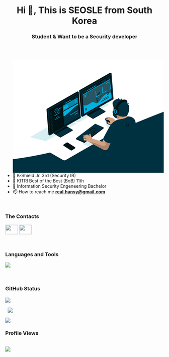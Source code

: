 <h1 align="center">Hi 👋, This is SEOSLE from South Korea</h1>
<h3 align="center">Student & Want to be a Security developer</h3>

<br>

<br>

<p><img align="right" src="/codding.gif" /></p>


- :school: K-Shield Jr. 3rd (Security IR)
- :school: KITRI Best of the Best (BoB) 11th 
- :school: Information Security Engeneering Bachelor
- 📫 How to reach me **real.hansy@gmail.com**


<br>

<h3 align="left">The Contacts</h3>
<p align="left">
  <a href="https://fb.com/real.hansy/" target="blank"><img align="center"
      src="https://raw.githubusercontent.com/rahuldkjain/github-profile-readme-generator/master/src/images/icons/Social/facebook.svg" height="30" width="40" /></a>
  <a href="https://instagram.com/real.hansy" target="blank"><img align="center"
      src="https://raw.githubusercontent.com/rahuldkjain/github-profile-readme-generator/master/src/images/icons/Social/instagram.svg" height="30" width="40" /></a>
</p>

<br>


<h3 align="left">Languages and Tools</h3>
<p align="left">
  <img src="https://img.shields.io/badge/c++-00599C?style=for-the-badge&logo=cplusplus&logoColor=white">
</p>

<br>

<h3>GitHub Status</h3>
<p>
  <img align="center"
        src="https://github-readme-stats.vercel.app/api/top-langs?username=real2u2l8&show_icons=true&locale=en&bg_color=0d1117&text_color=ffffff&layout=compact"
        bg_color=#808080/></p>
<p>&nbsp;
  <img align="center" src="https://github-readme-stats.vercel.app/api?username=real2u2l8&show_icons=true&locale=en&bg_color=0d1117&text_color=ffffff&repo=convoychat"/></p>
<p>
  <img align="center" src="https://github-readme-streak-stats.herokuapp.com/?user=real2u2l8&theme=dark&background=0d1117&date_format=M%20j%5B%2C%20Y%5D"/>
</p>

<p align="right"> <h3>Profile Views</h3><br>
  <img src="https://komarev.com/ghpvc/?username=real2u2l8&label=Profile%20views&color=0e75b6&style=flat"/> 
</p>

